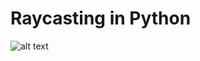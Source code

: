 # Raycasting in Python


![alt text](https://https://github.com/KrzysztofCzapla/Raycasting-Program/blob/main/screen.png?raw=true)